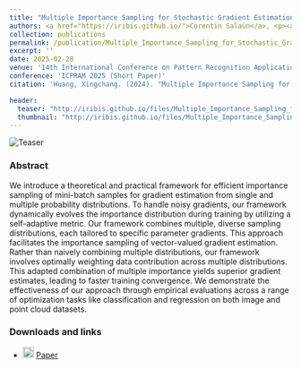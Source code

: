 ```yaml
---
title: "Multiple Importance Sampling for Stochastic Gradient Estimation"
authors: <a href="https://iribis.github.io/">Corentin Salaün</a>, <p><a href="https://xchhuang.github.io/">Xingchang Huang</a>, <a href="http://iliyan.com/">Iliyan Georgiev</a>, <a href="http://www0.cs.ucl.ac.uk/staff/n.mitra/">Niloy J. Mitra</a>, <a href="https://people.mpi-inf.mpg.de/~gsingh/">Gurprit Singh</a></p>
collection: publications
permalink: /publication/Multiple_Importance_Sampling_for_Stochastic_Gradient_Estimation
excerpt: ''
date: 2025-02-28
venue: '14th International Conference on Pattern Recognition Applications and Methods'
conference: 'ICPRAM 2025 (Short Paper)'
citation: 'Huang, Xingchang. (2024). "Multiple Importance Sampling for Stochastic Gradient Estimation" <i>SIGGRAPH 2024 Conference Papers</i>.'

header:
  teaser: "http://iribis.github.io/files/Multiple_Importance_Sampling_for_Stochastic_Gradient_Estimation/teaser.png"
  thumbnail: "http://iribis.github.io/files/Multiple_Importance_Sampling_for_Stochastic_Gradient_Estimation/thumbnail.png"
---
```


![Teaser](http://iribis.github.io/files/Multiple_Importance_Sampling_for_Stochastic_Gradient_Estimation/teaser.png)

### Abstract

We introduce a theoretical and practical framework for efficient importance sampling of mini-batch samples for gradient estimation from single and multiple probability distributions. To handle noisy gradients, our framework dynamically evolves the importance distribution during training by utilizing a self-adaptive metric. Our framework combines multiple, diverse sampling distributions, each tailored to specific parameter gradients. This approach facilitates the importance sampling of vector-valued gradient estimation. Rather than naively combining multiple distributions, our framework involves optimally weighting data contribution across multiple distributions. This adapted combination of multiple importance yields superior gradient estimates, leading to faster training convergence. We demonstrate the effectiveness of our approach through empirical evaluations across a range of optimization tasks like classification and regression on both image and point cloud datasets.

### Downloads and links
- <img width="20px" src="http://iribis.github.io/assets/fonts/file-pdf-solid.svg"> [Paper](http://iribis.github.io/files/Multiple_Importance_Sampling_for_Stochastic_Gradient_Estimation/paper.pdf)<br />